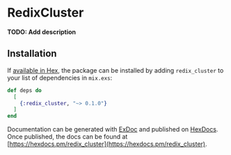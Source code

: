 # RedixCluster

**TODO: Add description**

## Installation

If [available in Hex](https://hex.pm/docs/publish), the package can be installed
by adding `redix_cluster` to your list of dependencies in `mix.exs`:

```elixir
def deps do
  [
    {:redix_cluster, "~> 0.1.0"}
  ]
end
```

Documentation can be generated with [ExDoc](https://github.com/elixir-lang/ex_doc)
and published on [HexDocs](https://hexdocs.pm). Once published, the docs can
be found at [https://hexdocs.pm/redix_cluster](https://hexdocs.pm/redix_cluster).

